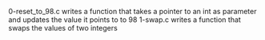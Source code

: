 0-reset_to_98.c writes a function that takes a pointer to an int as parameter and updates the value it points to to 98
1-swap.c writes a function that swaps the values of two integers
